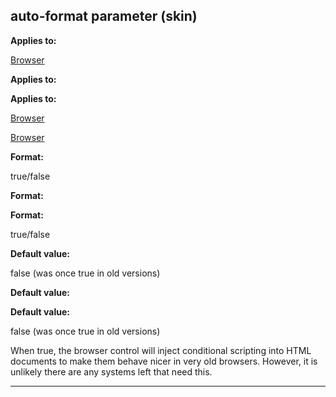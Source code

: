 

 auto-format parameter (skin)
------------------------------




**Applies to:** 


[Browser](#/{skin}/control/browser) 



**Applies to:** 

**Applies to:**

[Browser](#/{skin}/control/browser) 

[Browser](#/{skin}/control/browser)


**Format:** 


 true/false
 


**Format:** 

**Format:**

 true/false



**Default value:** 


 false (was once true in old versions)
 


**Default value:** 

**Default value:**

 false (was once true in old versions)


 When true, the browser control will inject conditional scripting into HTML documents to make them behave nicer in very old browsers. However, it is unlikely there are any systems left that need this.





---


